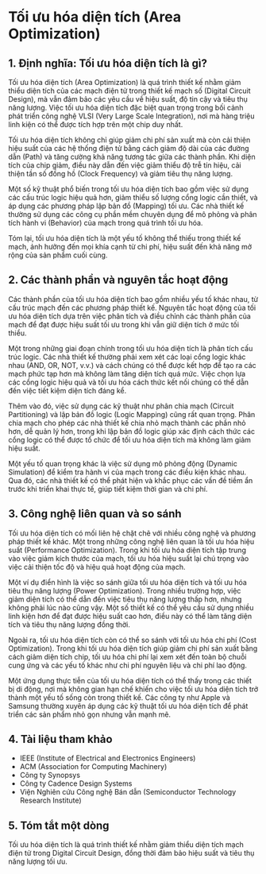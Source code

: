 # Tối ưu hóa diện tích (Area Optimization)

## 1. Định nghĩa: Tối ưu hóa diện tích là gì?
Tối ưu hóa diện tích (Area Optimization) là quá trình thiết kế nhằm giảm thiểu diện tích của các mạch điện tử trong thiết kế mạch số (Digital Circuit Design), mà vẫn đảm bảo các yêu cầu về hiệu suất, độ tin cậy và tiêu thụ năng lượng. Việc tối ưu hóa diện tích đặc biệt quan trọng trong bối cảnh phát triển công nghệ VLSI (Very Large Scale Integration), nơi mà hàng triệu linh kiện có thể được tích hợp trên một chip duy nhất. 

Tối ưu hóa diện tích không chỉ giúp giảm chi phí sản xuất mà còn cải thiện hiệu suất của các hệ thống điện tử bằng cách giảm độ dài của các đường dẫn (Path) và tăng cường khả năng tương tác giữa các thành phần. Khi diện tích của chip giảm, điều này dẫn đến việc giảm thiểu độ trễ tín hiệu, cải thiện tần số đồng hồ (Clock Frequency) và giảm tiêu thụ năng lượng. 

Một số kỹ thuật phổ biến trong tối ưu hóa diện tích bao gồm việc sử dụng các cấu trúc logic hiệu quả hơn, giảm thiểu số lượng cổng logic cần thiết, và áp dụng các phương pháp lập bản đồ (Mapping) tối ưu. Các nhà thiết kế thường sử dụng các công cụ phần mềm chuyên dụng để mô phỏng và phân tích hành vi (Behavior) của mạch trong quá trình tối ưu hóa. 

Tóm lại, tối ưu hóa diện tích là một yếu tố không thể thiếu trong thiết kế mạch, ảnh hưởng đến mọi khía cạnh từ chi phí, hiệu suất đến khả năng mở rộng của sản phẩm cuối cùng.

## 2. Các thành phần và nguyên tắc hoạt động
Các thành phần của tối ưu hóa diện tích bao gồm nhiều yếu tố khác nhau, từ cấu trúc mạch đến các phương pháp thiết kế. Nguyên tắc hoạt động của tối ưu hóa diện tích dựa trên việc phân tích và điều chỉnh các thành phần của mạch để đạt được hiệu suất tối ưu trong khi vẫn giữ diện tích ở mức tối thiểu.

Một trong những giai đoạn chính trong tối ưu hóa diện tích là phân tích cấu trúc logic. Các nhà thiết kế thường phải xem xét các loại cổng logic khác nhau (AND, OR, NOT, v.v.) và cách chúng có thể được kết hợp để tạo ra các mạch phức tạp hơn mà không làm tăng diện tích quá mức. Việc chọn lựa các cổng logic hiệu quả và tối ưu hóa cách thức kết nối chúng có thể dẫn đến việc tiết kiệm diện tích đáng kể.

Thêm vào đó, việc sử dụng các kỹ thuật như phân chia mạch (Circuit Partitioning) và lập bản đồ logic (Logic Mapping) cũng rất quan trọng. Phân chia mạch cho phép các nhà thiết kế chia nhỏ mạch thành các phần nhỏ hơn, dễ quản lý hơn, trong khi lập bản đồ logic giúp xác định cách thức các cổng logic có thể được tổ chức để tối ưu hóa diện tích mà không làm giảm hiệu suất.

Một yếu tố quan trọng khác là việc sử dụng mô phỏng động (Dynamic Simulation) để kiểm tra hành vi của mạch trong các điều kiện khác nhau. Qua đó, các nhà thiết kế có thể phát hiện và khắc phục các vấn đề tiềm ẩn trước khi triển khai thực tế, giúp tiết kiệm thời gian và chi phí.

## 3. Công nghệ liên quan và so sánh
Tối ưu hóa diện tích có mối liên hệ chặt chẽ với nhiều công nghệ và phương pháp thiết kế khác. Một trong những công nghệ liên quan là tối ưu hóa hiệu suất (Performance Optimization). Trong khi tối ưu hóa diện tích tập trung vào việc giảm kích thước của mạch, tối ưu hóa hiệu suất lại chú trọng vào việc cải thiện tốc độ và hiệu quả hoạt động của mạch. 

Một ví dụ điển hình là việc so sánh giữa tối ưu hóa diện tích và tối ưu hóa tiêu thụ năng lượng (Power Optimization). Trong nhiều trường hợp, việc giảm diện tích có thể dẫn đến việc tiêu thụ năng lượng thấp hơn, nhưng không phải lúc nào cũng vậy. Một số thiết kế có thể yêu cầu sử dụng nhiều linh kiện hơn để đạt được hiệu suất cao hơn, điều này có thể làm tăng diện tích và tiêu thụ năng lượng đồng thời.

Ngoài ra, tối ưu hóa diện tích còn có thể so sánh với tối ưu hóa chi phí (Cost Optimization). Trong khi tối ưu hóa diện tích giúp giảm chi phí sản xuất bằng cách giảm diện tích chip, tối ưu hóa chi phí lại xem xét đến toàn bộ chuỗi cung ứng và các yếu tố khác như chi phí nguyên liệu và chi phí lao động. 

Một ứng dụng thực tiễn của tối ưu hóa diện tích có thể thấy trong các thiết bị di động, nơi mà không gian hạn chế khiến cho việc tối ưu hóa diện tích trở thành một yếu tố sống còn trong thiết kế. Các công ty như Apple và Samsung thường xuyên áp dụng các kỹ thuật tối ưu hóa diện tích để phát triển các sản phẩm nhỏ gọn nhưng vẫn mạnh mẽ.

## 4. Tài liệu tham khảo
- IEEE (Institute of Electrical and Electronics Engineers)
- ACM (Association for Computing Machinery)
- Công ty Synopsys
- Công ty Cadence Design Systems
- Viện Nghiên cứu Công nghệ Bán dẫn (Semiconductor Technology Research Institute)

## 5. Tóm tắt một dòng
Tối ưu hóa diện tích là quá trình thiết kế nhằm giảm thiểu diện tích mạch điện tử trong Digital Circuit Design, đồng thời đảm bảo hiệu suất và tiêu thụ năng lượng tối ưu.